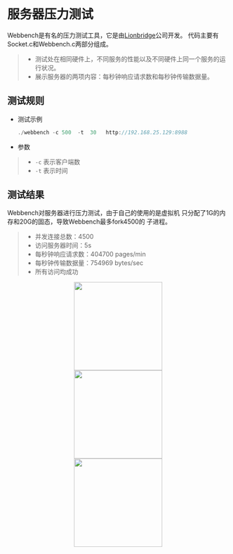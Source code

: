 

服务器压力测试
===============
Webbench是有名的压力测试工具，它是由[Lionbridge](http://www.lionbridge.com)公司开发。
代码主要有Socket.c和Webbench.c两部分组成。

> * 测试处在相同硬件上，不同服务的性能以及不同硬件上同一个服务的运行状况。
> * 展示服务器的两项内容：每秒钟响应请求数和每秒钟传输数据量。




测试规则
------------
* 测试示例

    ```C++
	./webbench -c 500  -t  30   http://192.168.25.129:8988
    ```
* 参数

> * `-c` 表示客户端数
> * `-t` 表示时间


测试结果
---------
Webbench对服务器进行压力测试，由于自己的使用的是虚拟机
只分配了1G的内存和20G的固态，导致Webbench最多fork4500的
子进程。
> * 并发连接总数：4500
> * 访问服务器时间：5s
> * 每秒钟响应请求数：404700 pages/min
> * 每秒钟传输数据量：754969 bytes/sec
> * 所有访问均成功

<div align=center><img src="https://github.com/heavyrain-lzy/HighHttpServer/tree/master/interface/explain_webbench.jpg" height="201"/> </div>

<div align=center><img src="https://github.com/heavyrain-lzy/HighHttpServer/tree/master/interface/pressureTest.jpg" height="201"/> </div>
<div align=center><img src="https://github.com/heavyrain-lzy/HighHttpServer/tree/master/interface/tooManyFork.jpg" height="201"/> </div>
